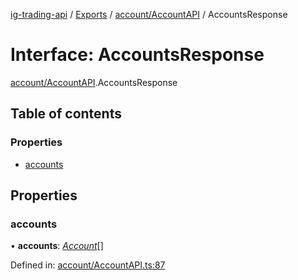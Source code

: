 [ig-trading-api](../README.md) / [Exports](../modules.md) / [account/AccountAPI](../modules/account_accountapi.md) / AccountsResponse

# Interface: AccountsResponse

[account/AccountAPI](../modules/account_accountapi.md).AccountsResponse

## Table of contents

### Properties

- [accounts](account_accountapi.accountsresponse.md#accounts)

## Properties

### accounts

• **accounts**: [_Account_](account_accountapi.account.md)[]

Defined in: [account/AccountAPI.ts:87](https://github.com/bennycode/ig-trading-api/blob/6347f7e/src/account/AccountAPI.ts#L87)
